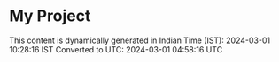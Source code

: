 # My Project

This content is dynamically generated in Indian Time (IST): 2024-03-01 10:28:16 IST
Converted to UTC: 2024-03-01 04:58:16 UTC
